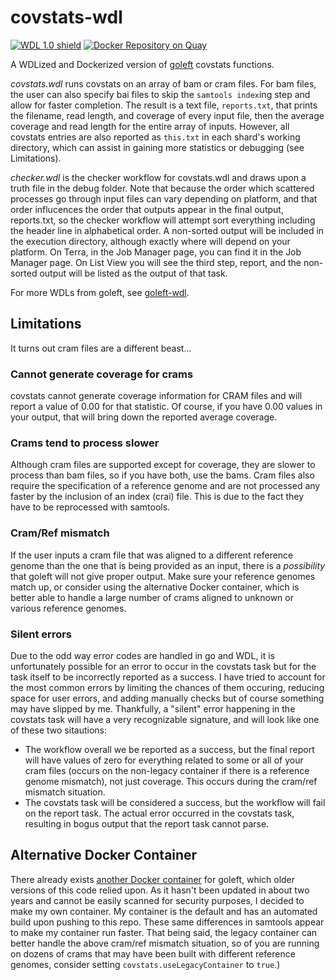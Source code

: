 # covstats-wdl
[![WDL 1.0 shield](https://img.shields.io/badge/WDL-1.0-lightgrey.svg)](https://github.com/openwdl/wdl/blob/main/versions/1.0/SPEC.md)  [![Docker Repository on Quay](https://quay.io/repository/aofarrel/goleft-covstats/status "Docker Repository on Quay")](https://quay.io/repository/aofarrel/goleft-covstats)

A WDLized and Dockerized version of [goleft](https://github.com/brentp/goleft) covstats functions.

*covstats.wdl* runs covstats on an array of bam or cram files. For bam files, the user can also specify bai files to skip the `samtools index`ing step and allow for faster completion. The result is a text file, `reports.txt`, that prints the filename, read length, and coverage of every input file, then the average coverage and read length for the entire array of inputs. However, all covstats entries are also reported as `this.txt` in each shard's working directory, which can assist in gaining more statistics or debugging (see Limitations).

*checker.wdl* is the checker workflow for covstats.wdl and draws upon a truth file in the debug folder. Note that because the order which scattered processes go through input files can vary depending on platform, and that order influcences the order that outputs appear in the final output, reports.txt, so the checker workflow will attempt sort everything including the header line in alphabetical order. A non-sorted output will be included in the execution directory, although exactly where will depend on your platform. On Terra, in the Job Manager page, you can find it in the Job Manager page. On List View you will see the third step, report, and the non-sorted output will be listed as the output of that task.  

For more WDLs from goleft, see [goleft-wdl](https://github.com/aofarrel/goleft-wdl/blob/main/README.md).

## Limitations
It turns out cram files are a different beast...

### Cannot generate coverage for crams
covstats cannot generate coverage information for CRAM files and will report a value of 0.00 for that statistic. Of course, if you have 0.00 values in your output, that will bring down the reported average coverage.

### Crams tend to process slower
Although cram files are supported except for coverage, they are slower to process than bam files, so if you have both, use the bams. Cram files also require the specification of a reference genome and are not processed any faster by the inclusion of an index (crai) file. This is due to the fact they have to be reprocessed with samtools.

### Cram/Ref mismatch
If the user inputs a cram file that was aligned to a different reference genome than the one that is being provided as an input, there is a *possibility* that goleft will not give proper output. Make sure your reference genomes match up, or consider using the alternative Docker container, which is better able to handle a large number of crams aligned to unknown or various reference genomes.

### Silent errors
Due to the odd way error codes are handled in go and WDL, it is unfortunately possible for an error to occur in the covstats task but for the task itself to be incorrectly reported as a success. I have tried to account for the most common errors by limiting the chances of them occuring, reducing space for user errors, and adding manually checks but of course something may have slipped by me. Thankfully, a "silent" error happening in the covstats task will have a very recognizable signature, and will look like one of these two sitautions:
* The workflow overall we be reported as a success, but the final report will have values of zero for everything related to some or all of your cram files (occurs on the non-legacy container if there is a reference genome mismatch), not just coverage. This occurs during the cram/ref mismatch situation.
* The covstats task will be considered a success, but the workflow will fail on the report task. The actual error occurred in the covstats task, resulting in bogus output that the report task cannot parse.

## Alternative Docker Container
There already exists [another Docker container](https://quay.io/repository/biocontainers/goleft?tab=tags) for goleft, which older versions of this code relied upon. As it hasn't been updated in about two years and cannot be easily scanned for security purposes, I decided to make my own container. My container is the default and has an automated build upon pushing to this repo. These same differences in samtools appear to make my container run faster. That being said, the legacy container can better handle the above cram/ref mismatch situation, so of you are running on dozens of crams that may have been built with different reference genomes, consider setting `covstats.useLegacyContainer` to `true`.)

